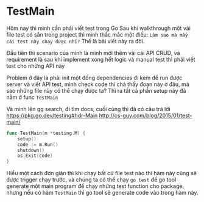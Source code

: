 # TestMain 
Hôm nay thì mình cần phải viết test trong Go
Sau khi walkthrough một vài file test có sẵn trong project thì mình thắc mắc một điều:
`Làm sao mà mấy cái test này chạy được nhỉ?`
Thế là bài viết này ra đời.

Đầu tiên thì scenario của mình là mình mới thêm vài cái API CRUD, và requirement là sau khi implement xong hết logic và manual test thì phải viết test cho những API này

Problem ở đây là phải init một đống dependencies đi kèm để run được server và viết API test, mình check code thì chả thấy đoạn này ở đâu, mà sao những file này có thể chạy được ta? Thì ra tất cả phần setup này đã nằm ở func `TestMain`

Và mình lên gg search, đi tìm docs, cuối cùng thì đã có câu trả lời
https://pkg.go.dev/testing#hdr-Main
http://cs-guy.com/blog/2015/01/test-main/

```go
func TestMain(m *testing.M) {
    setup()
    code := m.Run() 
    shutdown()
    os.Exit(code)
}
```

Hiểu một cách đơn giản thì khi chạy bất cứ file test nào thì hàm này cũng sẽ được trigger chạy trước, và chúng ta có thể chạy `go test` để go tool generate một main program để chạy những test function cho package, nhưng nếu có hàm `TestMain` thì go tool sẽ generate code vào trong hàm này.
